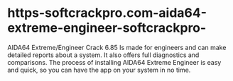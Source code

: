 # https-softcrackpro.com-aida64-extreme-engineer-softcrackpro-
AIDA64 Extreme/Engineer Crack 6.85  Is made for engineers and can make detailed reports about a system. It also offers full diagnostics and comparisons. The process of installing AIDA64 Extreme Engineer is easy and quick, so you can have the app on your system in no time. 
